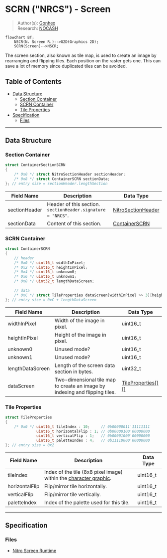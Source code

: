 # SCRN ("NRCS") - Screen
> Author(s): [Gonhex](https://github.com/Gonhex) <br />
> Research: [NOCASH](https://problemkaputt.de)

```mermaid
flowchart BT;
    NSCR(N. Screen R.)-->G2D(Graphics 2D);
    SCRN(Screen)-->NSCR;
```
The screen section, also known as tile map, is used to create an image by rearranging and flipping tiles. Each position on the raster gets one. This can save a lot of memory since duplicated tiles can be avoided.

## Table of Contents
* [Data Structure](#data-structure)
  * [Section Container](#section-container)
  * [SCRN Container](#scrn-container)
  * [Tile Properties](#tile-properties)
* [Specification](#specification)
  * [Files](#files)

---
## Data Structure

### Section Container
```c
struct ContainerSectionSCRN
{
    /* 0x0 */ struct NitroSectionHeader sectionHeader;
    /* 0x8 */ struct ContainerSCRN sectionData;
}; // entry size = sectionHeader.lengthSection
```
| Field Name     | Description                                                                             | Data Type    |
|----------------|-----------------------------------------------------------------------------------------|--------------|
| sectionHeader  | Header of this section. `sectionHeader.signature = "NRCS"`.   | [NitroSectionHeader](../nitro.md#nitro-section-header) |
| sectionData    | Content of this section.                                                                | [ContainerSCRN](#scrn-container) |

### SCRN Container
```c
struct ContainerSCRN
{
    // header
    /* 0x0 */ uint16_t widthInPixel;
    /* 0x2 */ uint16_t heightInPixel;
    /* 0x4 */ uint16_t unknown0;
    /* 0x6 */ uint16_t unknown1;
    /* 0x8 */ uint32_t lengthDataScreen;
    
    // data
    /* 0xC */ struct TileProperties dataScreen[widthInPixel >> 3][heightInPixel >> 3];
}; // entry size = 0xC + lengthDataScreen
```
| Field Name       | Description                                                                             | Data Type |
|------------------|-----------------------------------------------------------------------------------------|-----------|
| widthInPixel     | Width of the image in pixel.                                                            | uint16_t  |
| heightInPixel    | Height of the image in pixel.                                                           | uint16_t  |
| unknown0         | Unused mode?                                                                            | uint16_t  |
| unknown1         | Unused mode?                                                                            | uint16_t  |
| lengthDataScreen | Length of the screen data section in bytes.                                             | uint32_t  |
| dataScreen       | Two-dimensional tile map to create an image by indexing and flipping tiles.   | [TileProperties[][]](#tile-properties) |

### Tile Properties
```c
struct TileProperties
{
    /* 0x0 */ uint16_t tileIndex : 10;     // 0b00000011'11111111
              uint16_t horizontalFlip : 1; // 0b00000100'00000000
              uint16_t verticalFlip : 1;   // 0b00001000'00000000
              uint16_t paletteIndex : 4;   // 0b11110000'00000000
}; // entry size = 0x2
```
| Field Name     | Description                                                                             | Data Type |
|----------------|-----------------------------------------------------------------------------------------|-----------|
| tileIndex      | Index of the tile (8x8 pixel image) within the [character graphic](file_ncgr.md).       | uint16_t  |
| horizontalFlip | Flip/mirror tile horizontally.                                                          | uint16_t  |
| verticalFlip   | Flip/mirror tile vertically.                                                            | uint16_t  |
| paletteIndex   | Index of the palette used for this tile.                                                | uint16_t  |

---
## Specification

### Files
* [Nitro Screen Runtime](file_nscr.md)
